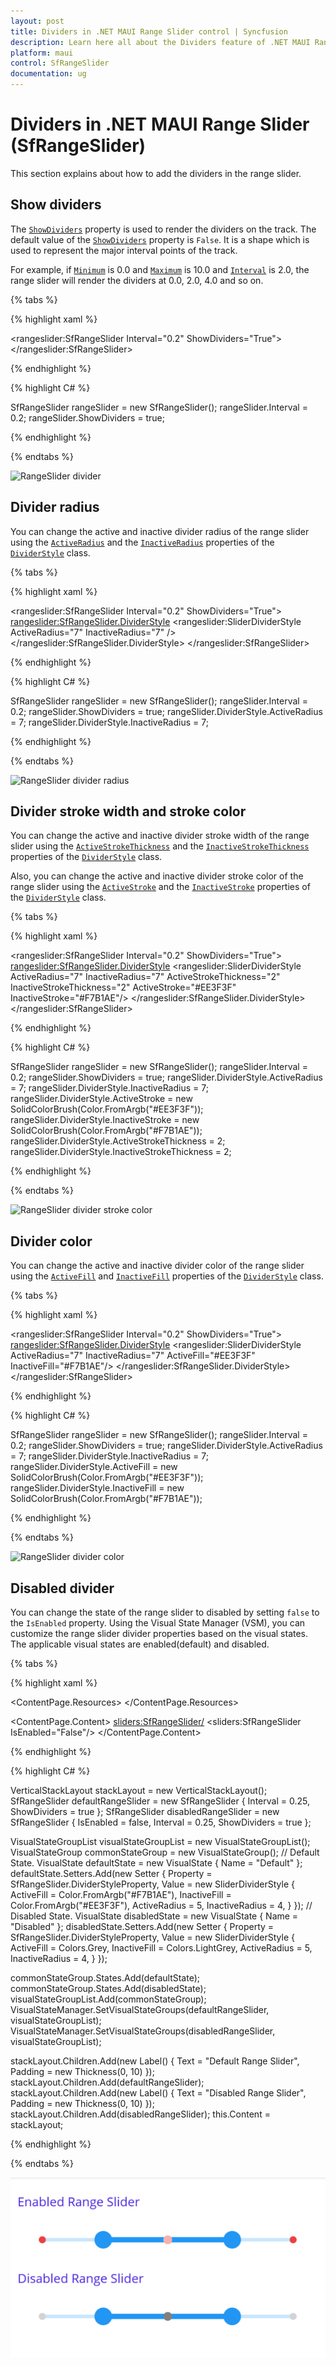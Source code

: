 ```yaml
---
layout: post
title: Dividers in .NET MAUI Range Slider control | Syncfusion
description: Learn here all about the Dividers feature of .NET MAUI Range Slider (SfRangeSlider) control and more.
platform: maui
control: SfRangeSlider
documentation: ug
---
```


# Dividers in .NET MAUI Range Slider (SfRangeSlider)

This section explains about how to add the dividers in the range slider.

## Show dividers

The [`ShowDividers`](https://help.syncfusion.com/cr/maui/Syncfusion.Maui.Sliders.SliderBase.html#Syncfusion_Maui_Sliders_SliderBase_ShowDividers) property is used to render the dividers on the track. The default value of the [`ShowDividers`](https://help.syncfusion.com/cr/maui/Syncfusion.Maui.Sliders.SliderBase.html#Syncfusion_Maui_Sliders_SliderBase_ShowDividers) property is `False`. It is a shape which is used to represent the major interval points of the track.

For example, if [`Minimum`](https://help.syncfusion.com/cr/maui/Syncfusion.Maui.Sliders.SliderBase.html#Syncfusion_Maui_Sliders_SliderBase_Minimum) is 0.0 and [`Maximum`](https://help.syncfusion.com/cr/maui/Syncfusion.Maui.Sliders.SliderBase.html#Syncfusion_Maui_Sliders_SliderBase_Minimum) is 10.0 and [`Interval`](https://help.syncfusion.com/cr/maui/Syncfusion.Maui.Sliders.SliderBase.html#Syncfusion_Maui_Sliders_SliderBase_Interval) is 2.0, the range slider will render the dividers at 0.0, 2.0, 4.0 and so on.

{% tabs %}

{% highlight xaml %}

<rangeslider:SfRangeSlider Interval="0.2" 
                           ShowDividers="True">
</rangeslider:SfRangeSlider>

{% endhighlight %}

{% highlight C# %}

SfRangeSlider rangeSlider = new SfRangeSlider();
rangeSlider.Interval = 0.2;
rangeSlider.ShowDividers = true;

{% endhighlight %}

{% endtabs %}

![RangeSlider divider](images/labels-and-dividers/divider.png)

## Divider radius

You can change the active and inactive divider radius of the range slider using the [`ActiveRadius`](https://help.syncfusion.com/cr/maui/Syncfusion.Maui.Sliders.SliderDividerStyle.html#Syncfusion_Maui_Sliders_SliderDividerStyle_ActiveRadius) and the [`InactiveRadius`](https://help.syncfusion.com/cr/maui/Syncfusion.Maui.Sliders.SliderDividerStyle.html#Syncfusion_Maui_Sliders_SliderDividerStyle_InactiveRadius) properties of the [`DividerStyle`](https://help.syncfusion.com/cr/maui/Syncfusion.Maui.Sliders.SliderDividerStyle.html) class.

{% tabs %}

{% highlight xaml %}

<rangeslider:SfRangeSlider Interval="0.2" 
                           ShowDividers="True">
   <rangeslider:SfRangeSlider.DividerStyle>
      <rangeslider:SliderDividerStyle ActiveRadius="7" InactiveRadius="7" />
   </rangeslider:SfRangeSlider.DividerStyle>
</rangeslider:SfRangeSlider>

{% endhighlight %}

{% highlight C# %}

SfRangeSlider rangeSlider = new SfRangeSlider();
rangeSlider.Interval = 0.2;
rangeSlider.ShowDividers = true;
rangeSlider.DividerStyle.ActiveRadius = 7;
rangeSlider.DividerStyle.InactiveRadius = 7;

{% endhighlight %}

{% endtabs %}

![RangeSlider divider radius](images/labels-and-dividers/divider-radius.png)

## Divider stroke width and stroke color

You can change the active and inactive divider stroke width of the range slider using the [`ActiveStrokeThickness`](https://help.syncfusion.com/cr/maui/Syncfusion.Maui.Sliders.SliderDividerStyle.html#Syncfusion_Maui_Sliders_SliderDividerStyle_ActiveStrokeThickness) and the [`InactiveStrokeThickness`](https://help.syncfusion.com/cr/maui/Syncfusion.Maui.Sliders.SliderDividerStyle.html#Syncfusion_Maui_Sliders_SliderDividerStyle_InactiveStrokeThickness) properties of the [`DividerStyle`](https://help.syncfusion.com/cr/maui/Syncfusion.Maui.Sliders.SliderDividerStyle.html) class.

Also, you can change the active and inactive divider stroke color of the range slider using the [`ActiveStroke`](https://help.syncfusion.com/cr/maui/Syncfusion.Maui.Sliders.SliderDividerStyle.html#Syncfusion_Maui_Sliders_SliderDividerStyle_ActiveStroke) and the [`InactiveStroke`](https://help.syncfusion.com/cr/maui/Syncfusion.Maui.Sliders.SliderDividerStyle.html#Syncfusion_Maui_Sliders_SliderDividerStyle_InactiveStroke) properties of the [`DividerStyle`](https://help.syncfusion.com/cr/maui/Syncfusion.Maui.Sliders.SliderDividerStyle.html) class.

{% tabs %}

{% highlight xaml %}

<rangeslider:SfRangeSlider Interval="0.2" 
                           ShowDividers="True">
   <rangeslider:SfRangeSlider.DividerStyle>
        <rangeslider:SliderDividerStyle ActiveRadius="7" 
                                        InactiveRadius="7" 
                                        ActiveStrokeThickness="2" 
                                        InactiveStrokeThickness="2" 
                                        ActiveStroke="#EE3F3F" 
                                        InactiveStroke="#F7B1AE"/>
   </rangeslider:SfRangeSlider.DividerStyle>
</rangeslider:SfRangeSlider>

{% endhighlight %}

{% highlight C# %}

SfRangeSlider rangeSlider = new SfRangeSlider();
rangeSlider.Interval = 0.2;
rangeSlider.ShowDividers = true;
rangeSlider.DividerStyle.ActiveRadius = 7;
rangeSlider.DividerStyle.InactiveRadius = 7;
rangeSlider.DividerStyle.ActiveStroke = new SolidColorBrush(Color.FromArgb("#EE3F3F"));
rangeSlider.DividerStyle.InactiveStroke = new SolidColorBrush(Color.FromArgb("#F7B1AE"));
rangeSlider.DividerStyle.ActiveStrokeThickness = 2;
rangeSlider.DividerStyle.InactiveStrokeThickness = 2;

{% endhighlight %}

{% endtabs %}

![RangeSlider divider stroke color](images/labels-and-dividers/divider-stroke-color.png)

## Divider color

You can change the active and inactive divider color of the range slider using the [`ActiveFill`](https://help.syncfusion.com/cr/maui/Syncfusion.Maui.Sliders.SliderDividerStyle.html#Syncfusion_Maui_Sliders_SliderDividerStyle_ActiveFill) and [`InactiveFill`](https://help.syncfusion.com/cr/maui/Syncfusion.Maui.Sliders.SliderDividerStyle.html#Syncfusion_Maui_Sliders_SliderDividerStyle_InactiveFill) properties of the [`DividerStyle`](https://help.syncfusion.com/cr/maui/Syncfusion.Maui.Sliders.SliderDividerStyle.html) class.

{% tabs %}

{% highlight xaml %}

<rangeslider:SfRangeSlider Interval="0.2" 
                           ShowDividers="True">
    <rangeslider:SfRangeSlider.DividerStyle>
        <rangeslider:SliderDividerStyle ActiveRadius="7" 
                                        InactiveRadius="7" 
                                        ActiveFill="#EE3F3F" 
                                        InactiveFill="#F7B1AE"/>
     </rangeslider:SfRangeSlider.DividerStyle>
</rangeslider:SfRangeSlider>

{% endhighlight %}

{% highlight C# %}

SfRangeSlider rangeSlider = new SfRangeSlider();
rangeSlider.Interval = 0.2;
rangeSlider.ShowDividers = true;
rangeSlider.DividerStyle.ActiveRadius = 7;
rangeSlider.DividerStyle.InactiveRadius = 7;
rangeSlider.DividerStyle.ActiveFill = new SolidColorBrush(Color.FromArgb("#EE3F3F"));
rangeSlider.DividerStyle.InactiveFill = new SolidColorBrush(Color.FromArgb("#F7B1AE"));

{% endhighlight %}

{% endtabs %}

![RangeSlider divider color](images/labels-and-dividers/divider-color.png)

## Disabled divider

You can change the state of the range slider to disabled by setting `false` to the `IsEnabled` property. Using the Visual State Manager (VSM), you can customize the range slider divider properties based on the visual states. The applicable visual states are enabled(default) and disabled.

{% tabs %}

{% highlight xaml %}

<ContentPage.Resources>
    <Style TargetType="sliders:SfRangeSlider">
        <Setter Property="Interval" Value="0.25" />
        <Setter Property="ShowDividers" Value="True" />
        <Setter Property="VisualStateManager.VisualStateGroups">
            <VisualStateGroupList>
                <VisualStateGroup>
                    <VisualState x:Name="Default">
                        <VisualState.Setters>
                            <Setter Property="DividerStyle">
                                <Setter.Value>
                                    <sliders:SliderDividerStyle ActiveFill = "#F7B1AE"
                                                                    InactiveFill="#EE3F3F"
                                                                    ActiveRadius="5"
                                                                    InactiveRadius="4"/>
                                </Setter.Value>
                            </Setter>
                        </VisualState.Setters>
                    </VisualState>
                    <VisualState x:Name="Disabled">
                        <VisualState.Setters>
                            <Setter Property="DividerStyle">
                                <Setter.Value>
                                    <sliders:SliderDividerStyle ActiveFill = "grey"
                                                                    InactiveFill="LightGrey"
                                                                    ActiveRadius="5"
                                                                    InactiveRadius="4"/>
                                </Setter.Value>
                            </Setter>
                        </VisualState.Setters>
                    </VisualState>
                </VisualStateGroup>
            </VisualStateGroupList>
        </Setter>
    </Style>
</ContentPage.Resources>


<ContentPage.Content>
    <VerticalStackLayout>
        <Label Text="Enabled Range Slider" Padding="0,10"/>
        <sliders:SfRangeSlider/>
        <Label Text="Disabled Range Slider" Padding="0,10"/>
        <sliders:SfRangeSlider IsEnabled="False"/>
    </VerticalStackLayout>
</ContentPage.Content>

{% endhighlight %}

{% highlight C# %}

VerticalStackLayout stackLayout = new VerticalStackLayout();
SfRangeSlider defaultRangeSlider = new SfRangeSlider { Interval = 0.25, ShowDividers = true };
SfRangeSlider disabledRangeSlider = new SfRangeSlider { IsEnabled = false, Interval = 0.25, ShowDividers = true };

VisualStateGroupList visualStateGroupList = new VisualStateGroupList();
VisualStateGroup commonStateGroup = new VisualStateGroup();
// Default State.
VisualState defaultState = new VisualState { Name = "Default" };
defaultState.Setters.Add(new Setter
{
    Property = SfRangeSlider.DividerStyleProperty,
    Value = new SliderDividerStyle
    {
        ActiveFill = Color.FromArgb("#F7B1AE"),
        InactiveFill = Color.FromArgb("#EE3F3F"),
        ActiveRadius = 5,
        InactiveRadius = 4,
    }
});
// Disabled State.
VisualState disabledState = new VisualState { Name = "Disabled" };
disabledState.Setters.Add(new Setter
{
    Property = SfRangeSlider.DividerStyleProperty,
    Value = new SliderDividerStyle
    {
        ActiveFill = Colors.Grey,
        InactiveFill = Colors.LightGrey,
        ActiveRadius = 5,
        InactiveRadius = 4,
    }
});

commonStateGroup.States.Add(defaultState);
commonStateGroup.States.Add(disabledState);
visualStateGroupList.Add(commonStateGroup);
VisualStateManager.SetVisualStateGroups(defaultRangeSlider, visualStateGroupList);
VisualStateManager.SetVisualStateGroups(disabledRangeSlider, visualStateGroupList);

stackLayout.Children.Add(new Label() { Text = "Default Range Slider", Padding = new Thickness(0, 10) });
stackLayout.Children.Add(defaultRangeSlider);
stackLayout.Children.Add(new Label() { Text = "Disabled Range Slider", Padding = new Thickness(0, 10) });
stackLayout.Children.Add(disabledRangeSlider);
this.Content = stackLayout;

{% endhighlight %}

{% endtabs %}

![RangeSlider divider disabled state](images/labels-and-dividers/divider-disabled.png)